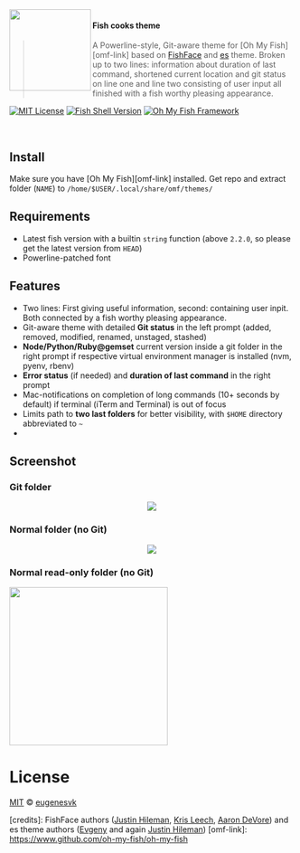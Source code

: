 <img src="https://cdn.rawgit.com/oh-my-fish/oh-my-fish/e4f1c2e0219a17e2c748b824004c8d0b38055c16/docs/logo.svg" align="left" width="144px" height="144px"/>

#### Fish cooks theme 
> A Powerline-style, Git-aware theme for [Oh My Fish][omf-link] based on [FishFace](https://github.com/oh-my-fish/theme-fishface) and [es](https://github.com/oh-my-fish/theme-es) theme.
Broken up to two lines: information about duration of last command, shortened current location and git status on line one and line two consisting of user input all finished with a fish worthy pleasing appearance. 

[![MIT License](https://img.shields.io/badge/license-MIT-007EC7.svg?style=flat-square)](/LICENSE) [![Fish Shell Version](https://img.shields.io/badge/fish-v2.2.0-007EC7.svg?style=flat-square)](http://fishshell.com) [![Oh My Fish Framework](https://img.shields.io/badge/Oh%20My%20Fish-Framework-007EC7.svg?style=flat-square)](https://www.github.com/oh-my-fish/oh-my-fish)

<br/>

## Install
Make sure you have [Oh My Fish][omf-link] installed. Get repo and extract folder (`NAME`) to `/home/$USER/.local/share/omf/themes/`

## Requirements
* Latest fish version with a builtin `string` function (above `2.2.0`, so please get the latest version from  `HEAD`)
* Powerline-patched font

## Features
* Two lines: First giving useful information, second: containing user inpit. Both connected by a fish worthy pleasing appearance. 
* Git-aware theme with detailed __Git status__ in the left prompt (added, removed, modified, renamed, unstaged, stashed)
* __Node/Python/Ruby@gemset__ current version inside a git folder in the right prompt if respective virtual environment manager is installed (nvm, pyenv, rbenv)
* __Error status__ (if needed) and __duration of last command__ in the right prompt
* Mac-notifications on completion of long commands (10+&nbsp;seconds by default) if terminal (iTerm and Terminal) is out of focus
* Limits path to __two last folders__ for better visibility, with `$HOME` directory abbreviated to `~`
* 

## Screenshot

### __Git folder__
<p align="center">
<img src="https://github.com/oh-my-fish/theme-es/blob/master/Fish%20Prompt%20Git-es.png?raw=true">
</p>

### __Normal folder (no Git)__
<p align="center">
<img src="https://github.com/oh-my-fish/theme-es/blob/master/Fish%20Prompt%20NoGit-es.png?raw=true">
</p>

### __Normal read-only folder (no Git)__
<p align="left">
<img src="https://github.com/oh-my-fish/theme-es/blob/master/Fish%20Prompt%20NoGit%20Read-only-es.png?raw=true" width="280">
</p>

# License

[MIT][mit] © [eugenesvk][author]


[mit]:            http://opensource.org/licenses/MIT
[author]:         http://github.com/oparilames
[credits]:        FishFace authors ([Justin Hileman](https://github.com/bobthecow), [Kris Leech](https://github.com/krisleech), [Aaron DeVore](https://github.com/adevore)) and es theme authors ([Evgeny]() and again [Justin Hileman](https://github.com/bobthecow)) 
[omf-link]:       https://www.github.com/oh-my-fish/oh-my-fish

[license-badge]:  https://img.shields.io/badge/license-MIT-007EC7.svg?style=flat-square
